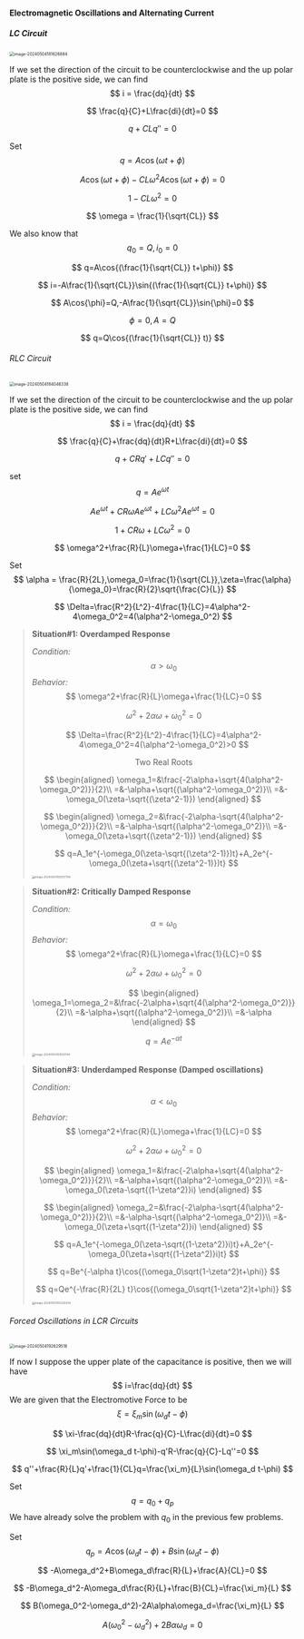 #### Electromagnetic  Oscillations and Alternating Current

##### LC Circuit

<img src="C:\Users\孙璟琦\AppData\Roaming\Typora\typora-user-images\image-20240504181626884.png" alt="image-20240504181626884" style="zoom:50%;" />

If we set the direction of the circuit to be counterclockwise and the up polar plate is the positive side, we can find 
$$
i = \frac{dq}{dt}
$$

$$
\frac{q}{C}+L\frac{di}{dt}=0
$$

$$
q+CLq''=0
$$

Set 
$$
q=A\cos{(\omega t+\phi)}
$$

$$
A\cos{(\omega t+\phi)}-CL\omega^2A\cos{(\omega t+\phi)}=0
$$

$$
1-CL\omega^2=0
$$

$$
\omega = \frac{1}{\sqrt{CL}}
$$

We also know that 
$$
q_0=Q,i_0=0
$$

$$
q=A\cos{(\frac{1}{\sqrt{CL}} t+\phi)}
$$

$$
i=-A\frac{1}{\sqrt{CL}}\sin{(\frac{1}{\sqrt{CL}} t+\phi)}
$$

$$
A\cos{\phi}=Q,-A\frac{1}{\sqrt{CL}}\sin{\phi}=0
$$

$$
\phi = 0,A=Q
$$

$$
q=Q\cos{(\frac{1}{\sqrt{CL}} t)}
$$

###### RLC Circuit

<img src="C:\Users\孙璟琦\AppData\Roaming\Typora\typora-user-images\image-20240504184046338.png" alt="image-20240504184046338" style="zoom:50%;" />

If we set the direction of the circuit to be counterclockwise and the up polar plate is the positive side, we can find 
$$
i = \frac{dq}{dt}
$$

$$
\frac{q}{C}+\frac{dq}{dt}R+L\frac{di}{dt}=0
$$

$$
q+CRq'+LCq''=0
$$

set
$$
q=Ae^{\omega t}
$$

$$
Ae^{\omega t}+CR\omega Ae^{\omega t}+LC\omega^2Ae^{\omega t}=0
$$

$$
1+CR\omega+LC\omega^2=0
$$

$$
\omega^2+\frac{R}{L}\omega+\frac{1}{LC}=0
$$

Set
$$
\alpha = \frac{R}{2L},\omega_0=\frac{1}{\sqrt{CL}},\zeta=\frac{\alpha}{\omega_0}=\frac{R}{2}\sqrt{\frac{C}{L}}
$$

$$
\Delta=\frac{R^2}{L^2}-4\frac{1}{LC}=4\alpha^2-4\omega_0^2=4(\alpha^2-\omega_0^2)
$$

> **Situation#1: Overdamped Response**
>
> *Condition:*
> $$
> \alpha > \omega_0
> $$
> *Behavior:*
> $$
> \omega^2+\frac{R}{L}\omega+\frac{1}{LC}=0
> $$
>
> $$
> \omega^2+2\alpha\omega+\omega_0^2=0
> $$
>
> $$
> \Delta=\frac{R^2}{L^2}-4\frac{1}{LC}=4\alpha^2-4\omega_0^2=4(\alpha^2-\omega_0^2)>0
> $$
>
> $$
> \text{Two Real Roots}
> $$
>
> $$
> \begin{aligned}
> \omega_1=&\frac{-2\alpha+\sqrt{4(\alpha^2-\omega_0^2)}}{2}\\
> =&-\alpha+\sqrt{(\alpha^2-\omega_0^2)}\\
> =&-\omega_0(\zeta-\sqrt{(\zeta^2-1)})
> \end{aligned}
> $$
>
> $$
> \begin{aligned}
> \omega_2=&\frac{-2\alpha-\sqrt{4(\alpha^2-\omega_0^2)}}{2}\\
> =&-\alpha-\sqrt{(\alpha^2-\omega_0^2)}\\
> =&-\omega_0(\zeta+\sqrt{(\zeta^2-1)})
> \end{aligned}
> $$
>
> $$
> q=A_1e^{-\omega_0(\zeta-\sqrt{(\zeta^2-1)})t}+A_2e^{-\omega_0(\zeta+\sqrt{(\zeta^2-1)})t}
> $$
>
> <img src="C:\Users\孙璟琦\AppData\Roaming\Typora\typora-user-images\image-20240504190307704.png" alt="image-20240504190307704" style="zoom:33%;" />

> **Situation#2: Critically Damped Response**
>
> *Condition:*
> $$
> \alpha = \omega_0
> $$
> *Behavior:*
> $$
> \omega^2+\frac{R}{L}\omega+\frac{1}{LC}=0
> $$
>
> $$
> \omega^2+2\alpha\omega+\omega_0^2=0
> $$
>
> $$
> \begin{aligned}
> \omega_1=\omega_2=&\frac{-2\alpha+\sqrt{4(\alpha^2-\omega_0^2)}}{2}\\
> =&-\alpha+\sqrt{(\alpha^2-\omega_0^2)}\\
> =&-\alpha
> \end{aligned}
> $$
>
> $$
> q=Ae^{-\alpha t}
> $$
>
> <img src="C:\Users\孙璟琦\AppData\Roaming\Typora\typora-user-images\image-20240504191020744.png" alt="image-20240504191020744" style="zoom:33%;" />

> **Situation#3: Underdamped Response (Damped oscillations)**
>
> *Condition:*
> $$
> \alpha < \omega_0
> $$
> *Behavior:*
> $$
> \omega^2+\frac{R}{L}\omega+\frac{1}{LC}=0
> $$
>
> $$
> \omega^2+2\alpha\omega+\omega_0^2=0
> $$
>
> $$
> \begin{aligned}
> \omega_1=&\frac{-2\alpha+\sqrt{4(\alpha^2-\omega_0^2)}}{2}\\
> =&-\alpha+\sqrt{(\alpha^2-\omega_0^2)}\\
> =&-\omega_0(\zeta-\sqrt{(1-\zeta^2)}i)
> \end{aligned}
> $$
>
> $$
> \begin{aligned}
> \omega_2=&\frac{-2\alpha-\sqrt{4(\alpha^2-\omega_0^2)}}{2}\\
> =&-\alpha-\sqrt{(\alpha^2-\omega_0^2)}\\
> =&-\omega_0(\zeta+\sqrt{(1-\zeta^2)}i)
> \end{aligned}
> $$
>
> $$
> q=A_1e^{-\omega_0(\zeta-\sqrt{(1-\zeta^2)}i)t}+A_2e^{-\omega_0(\zeta+\sqrt{(1-\zeta^2)}i)t}
> $$
>
> $$
> q=Be^{-\alpha t}\cos{(\omega_0\sqrt{1-\zeta^2}t+\phi)}
> $$
>
> $$
> q=Qe^{-\frac{R}{2L} t}\cos{(\omega_0\sqrt{1-\zeta^2}t+\phi)}
> $$
>
> <img src="C:\Users\孙璟琦\AppData\Roaming\Typora\typora-user-images\image-20240504192326434.png" alt="image-20240504192326434" style="zoom:33%;" />

###### Forced Oscillations in LCR Circuits

<img src="C:\Users\孙璟琦\AppData\Roaming\Typora\typora-user-images\image-20240504192629518.png" alt="image-20240504192629518" style="zoom:50%;" />

If now I suppose the upper plate of the capacitance is positive, then we will have 
$$
i=\frac{dq}{dt}
$$
We are given that the Electromotive Force to be 
$$
\xi = \xi_m\sin(\omega_d t-\phi)
$$

$$
\xi-\frac{dq}{dt}R-\frac{q}{C}-L\frac{di}{dt}=0
$$

$$
\xi_m\sin(\omega_d t-\phi)-q'R-\frac{q}{C}-Lq''=0
$$

$$
q''+\frac{R}{L}q'+\frac{1}{CL}q=\frac{\xi_m}{L}\sin(\omega_d t-\phi)
$$

Set
$$
q=q_0+q_p
$$
We have already solve the problem with $q_0$ in the previous few problems.

Set
$$
q_p = A\cos(\omega_dt-\phi)+B\sin{(\omega_d t-\phi)}
$$

$$
-A\omega_d^2+B\omega_d\frac{R}{L}+\frac{A}{CL}=0
$$

$$
-B\omega_d^2-A\omega_d\frac{R}{L}+\frac{B}{CL}=\frac{\xi_m}{L}
$$

$$
B(\omega_0^2-\omega_d^2)-2A\alpha\omega_d=\frac{\xi_m}{L}
$$

$$
A(\omega_0^2-\omega_d^2)+2B\alpha\omega_d=0
$$

